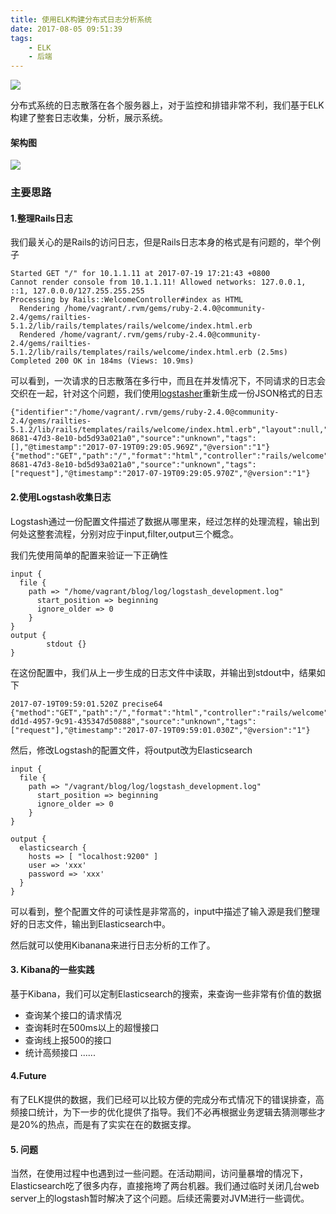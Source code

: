 ```yaml
---
title: 使用ELK构建分布式日志分析系统
date: 2017-08-05 09:51:39
tags: 
    - ELK
    - 后端
---
```


[![](https://badge.juejin.im/entry/596f38526fb9a06bbb32e759/likes.svg?style=plastic)](https://juejin.im/entry/596f38526fb9a06bbb32e759/detail)

分布式系统的日志散落在各个服务器上，对于监控和排错非常不利，我们基于ELK构建了整套日志收集，分析，展示系统。

#### 架构图
![](http://upload-images.jianshu.io/upload_images/4073552-2ea1c542bb9d7c12.png?imageMogr2/auto-orient/strip%7CimageView2/2/w/1240)

### 主要思路

#### 1.整理Rails日志
我们最关心的是Rails的访问日志，但是Rails日志本身的格式是有问题的，举个例子

```
Started GET "/" for 10.1.1.11 at 2017-07-19 17:21:43 +0800
Cannot render console from 10.1.1.11! Allowed networks: 127.0.0.1, ::1, 127.0.0.0/127.255.255.255
Processing by Rails::WelcomeController#index as HTML
  Rendering /home/vagrant/.rvm/gems/ruby-2.4.0@community-2.4/gems/railties-5.1.2/lib/rails/templates/rails/welcome/index.html.erb
  Rendered /home/vagrant/.rvm/gems/ruby-2.4.0@community-2.4/gems/railties-5.1.2/lib/rails/templates/rails/welcome/index.html.erb (2.5ms) Completed 200 OK in 184ms (Views: 10.9ms)
```

可以看到，一次请求的日志散落在多行中，而且在并发情况下，不同请求的日志会交织在一起，针对这个问题，我们使用[logstasher](https://github.com/shadabahmed/logstasher)重新生成一份JSON格式的日志

```
{"identifier":"/home/vagrant/.rvm/gems/ruby-2.4.0@community-2.4/gems/railties-5.1.2/lib/rails/templates/rails/welcome/index.html.erb","layout":null,"name":"render_template.action_view","transaction_id":"35c707dd9d4cd1a79f37","duration":2.34,"request_id":"bc291df8-8681-47d3-8e10-bd5d93a021a0","source":"unknown","tags":[],"@timestamp":"2017-07-19T09:29:05.969Z","@version":"1"}
{"method":"GET","path":"/","format":"html","controller":"rails/welcome","action":"index","status":200,"duration":146.71,"view":5.5,"ip":"10.1.1.11","route":"rails/welcome#index","request_id":"bc291df8-8681-47d3-8e10-bd5d93a021a0","source":"unknown","tags":["request"],"@timestamp":"2017-07-19T09:29:05.970Z","@version":"1"}
```

#### 2.使用Logstash收集日志
Logstash通过一份配置文件描述了数据从哪里来，经过怎样的处理流程，输出到何处这整套流程，分别对应于input,filter,output三个概念。

我们先使用简单的配置来验证一下正确性
```
input {
  file {
    path => "/home/vagrant/blog/log/logstash_development.log"
      start_position => beginning
      ignore_older => 0
    }
}
output {
        stdout {}
}
```
在这份配置中，我们从上一步生成的日志文件中读取，并输出到stdout中，结果如下

```
2017-07-19T09:59:01.520Z precise64 {"method":"GET","path":"/","format":"html","controller":"rails/welcome","action":"index","status":200,"duration":4.85,"view":3.28,"ip":"10.1.1.11","route":"rails/welcome#index","request_id":"27b8e5a5-dd1d-4957-9c91-435347d50888","source":"unknown","tags":["request"],"@timestamp":"2017-07-19T09:59:01.030Z","@version":"1"}
```
然后，修改Logstash的配置文件，将output改为Elasticsearch

```
input {
  file {
    path => "/vagrant/blog/log/logstash_development.log"
      start_position => beginning
      ignore_older => 0
    }
}

output {
  elasticsearch {
    hosts => [ "localhost:9200" ]
    user => 'xxx'
    password => 'xxx'
  }
}
```
可以看到，整个配置文件的可读性是非常高的，input中描述了输入源是我们整理好的日志文件，输出到Elasticsearch中。

然后就可以使用Kibanana来进行日志分析的工作了。

#### 3. Kibana的一些实践

基于Kibana，我们可以定制Elasticsearch的搜索，来查询一些非常有价值的数据

+ 查询某个接口的请求情况
+ 查询耗时在500ms以上的超慢接口
+ 查询线上报500的接口
+ 统计高频接口
......

#### 4.Future

有了ELK提供的数据，我们已经可以比较方便的完成分布式情况下的错误排查，高频接口统计，为下一步的优化提供了指导。我们不必再根据业务逻辑去猜测哪些才是20%的热点，而是有了实实在在的数据支撑。

#### 5. 问题
当然，在使用过程中也遇到过一些问题。在活动期间，访问量暴增的情况下，Elasticsearch吃了很多内存，直接拖垮了两台机器。我们通过临时关闭几台web server上的logstash暂时解决了这个问题。后续还需要对JVM进行一些调优。
